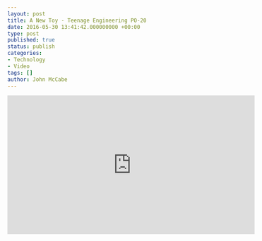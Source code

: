 ```yaml
---
layout: post
title: A New Toy - Teenage Engineering PO-20
date: 2016-05-30 13:41:42.000000000 +00:00
type: post
published: true
status: publish
categories:
- Technology
- Video
tags: []
author: John McCabe
---
```

<p><iframe src="https://www.youtube.com/embed/VAPHnXcX1C0" height="315" width="560" allowfullscreen="true" frameborder="0"></iframe></p>

